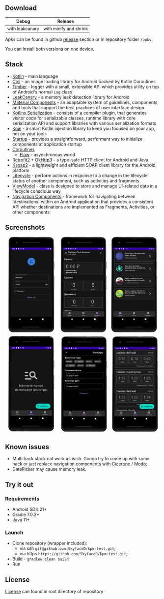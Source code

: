 ## Download

Debug|Release
---|---
with leakcanary|with minify and shrink

Apks can be found in github [release](https://github.com/SkyfaceD/kpm-test/releases/) section or in
repository folder `/apks`.

You can install both versions on one device.

## Stack

- [Kotlin](https://kotlinlang.org/) - main language
- [Coil](https://github.com/coil-kt/coil) - an image loading library for Android backed by Kotlin
  Coroutines
- [Timber](https://github.com/JakeWharton/timber) - logger with a small, extensible API which
  provides utility on top of Android's normal `Log` class
- [LeakCanary](https://github.com/square/leakcanary) - a memory leak detection library for Android
- [Material Components](https://material.io/) - an adaptable system of guidelines, components, and
  tools that support the best practices of user interface design
- [Kotlinx Serialization](https://github.com/Kotlin/kotlinx.serialization) - consists of a compiler
  plugin, that generates visitor code for serializable classes, runtime library with core
  serialization API and support libraries with various serialization formats
- [Koin](https://insert-koin.io/) - a smart Kotlin injection library to keep you focused on your
  app, not on your tools
- [Startup](https://developer.android.com/topic/libraries/app-startup) - provides a straightforward,
  performant way to initialize components at application startup
- [Coroutines](https://github.com/Kotlin/kotlinx.coroutines)
  + [Flow](https://developer.android.com/kotlin/flow) - asynchronous world
- [Retrofit2](https://github.com/square/retrofit) + [OkHttp3](https://github.com/square/okhttp) - a
  type-safe HTTP client for Android and Java
- [Ksoap2](https://simpligility.github.io/ksoap2-android/) - a lightweight and efficient SOAP client
  library for the Android platform
- [Lifecycle](https://developer.android.com/jetpack/androidx/releases/lifecycle) - perform actions
  in response to a change in the lifecycle status of another component, such as activities and
  fragments
- [ViewModel](https://developer.android.com/topic/libraries/architecture/viewmodel) - class is
  designed to store and manage UI-related data in a lifecycle conscious way
- [Navigation Components](https://developer.android.com/jetpack/androidx/releases/navigation) -
  framework for navigating between 'destinations' within an Android application that provides a
  consistent API whether destinations are implemented as Fragments, Activities, or other components

## Screenshots

![Sample!](/screenshots/sample.png "Sample")

## Known issues

- Multi back stack not work as wish. Gonna try to come up with some hack or just replace navigation
  components with [Cicerone](https://github.com/terrakok/Cicerone)
  / [Modo](https://github.com/terrakok/Modo);
- DatePicker may cause memory leak.

## Try it out

### Requirements

- Android SDK 21+
- Gradle 7.0.2+
- Java 11+

### Launch

- Clone repository (wrapper included):
    - via ssh `git@github.com:SkyfaceD/kpm-test.git`;
    - via https `https://github.com/SkyfaceD/kpm-test.git`;
- Build - `gradlew clean build`
- Run

## License

[License](https://github.com/SkyfaceD/kpm-test/blob/main/LICENSE) can found in root directory of
repository 